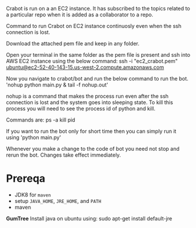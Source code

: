 Crabot is run on a an EC2 instance. It has subscribed to the topics related to a particular repo when it is added as a collaborator to a repo.

Command to run Crabot on EC2 instance continuosly even when the ssh connection is lost.


Download the attached pem file and keep in any folder.

Open your terminal in the same folder as the pem file is present and ssh into AWS EC2 instance using the below command:
ssh -i "ec2_crabot.pem" ubuntu@ec2-52-40-143-15.us-west-2.compute.amazonaws.com

Now you navigate to crabot/bot and run the below command to run the bot.
'nohup python main.py & tail -f nohup.out'

nohup is a command that makes the process run even after the ssh connection is lost and the system goes into sleeping state. To kill this process you will need to see the process id of python and kill.

Commands are:
ps -a 
kill pid

If you want to run the bot only for short time then you can simply run it using 'python main.py'

Whenever you make a change to the code of bot you need not stop and rerun the bot. Changes take effect immediately.

# Prereqa

+ JDK8 for `maven`
+ setup `JAVA_HOME`, `JRE_HOME`, and `PATH` 
+ maven

<b>GumTree</b>
Install java on ubuntu using:
sudo apt-get install default-jre
